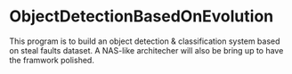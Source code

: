 # ObjectDetectionBasedOnEvolution
This program is to build an object detection &amp; classification system based on steal faults dataset. A NAS-like architecher will also be bring up to have the framwork polished.
